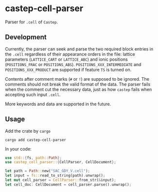 # castep-cell-parser

Parser for `.cell` of `Castep`.

## Development

Currently, the parser can seek and parse the two required block entries in the `.cell` regardless of their appearance orders in the file: lattice parameters (`LATTICE_CART` or `LATTICE_ABC`) and ionic positions (`POSITIONS_FRAC` or `POSITIONS_ABS`).
`POSITIONS_XXX_INTERMEDIATE` and `POSITIONS_XXX_PRODUCT` are supported if feature `TS` is turned on.

Contents after comment marks (`#` or `!`) are supposed to be ignored. The comments should not break the valid format of the data. The parser fails when the comment cut the necessary data, just as how `castep` fails when accepting such input `.cell`.

More keywords and data are supported in the future.

## Usage

Add the crate by `cargo`

```shell
cargo add castep-cell-parser
```

In your code:

```rust
use std::{fs, path::Path};
use castep_cell_parser::{CellParser, CellDocument};

let path = Path::new("SAC_GDY_V.cell");
let input = fs::read_to_string(path).unwrap();
let mut cell_parser = CellParser::from_str(&input);
let cell_doc: CellDocument = cell_parser.parse().unwrap();
```
